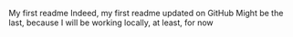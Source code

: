 My first readme
Indeed, my first readme updated on GitHub
Might be the last, because I will be working locally, at least, for now
